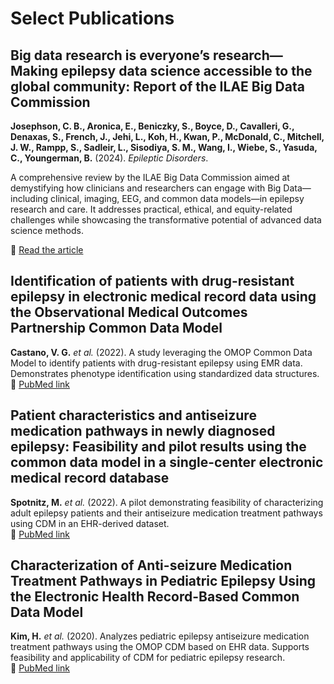 #  Select Publications 

## Big data research is everyone’s research—Making epilepsy data science accessible to the global community: Report of the ILAE Big Data Commission  
**Josephson, C. B., Aronica, E., Beniczky, S., Boyce, D., Cavalleri, G., Denaxas, S., French, J., Jehi, L., Koh, H., Kwan, P., McDonald, C., Mitchell, J. W., Rampp, S., Sadleir, L., Sisodiya, S. M., Wang, I., Wiebe, S., Yasuda, C., Youngerman, B.** (2024). *Epileptic Disorders*.  

A comprehensive review by the ILAE Big Data Commission aimed at demystifying how clinicians and researchers can engage with Big Data—including clinical, imaging, EEG, and common data models—in epilepsy research and care. It addresses practical, ethical, and equity-related challenges while showcasing the transformative potential of advanced data science methods.  

📖 [Read the article](https://doi.org/10.1002/epd2.20288)  

## Identification of patients with drug-resistant epilepsy in electronic medical record data using the Observational Medical Outcomes Partnership Common Data Model  
**Castano, V. G.** *et al.* (2022). A study leveraging the OMOP Common Data Model to identify patients with drug-resistant epilepsy using EMR data. Demonstrates phenotype identification using standardized data structures.  
📖 [PubMed link](https://pubmed.ncbi.nlm.nih.gov/36106377/)

## Patient characteristics and antiseizure medication pathways in newly diagnosed epilepsy: Feasibility and pilot results using the common data model in a single-center electronic medical record database  
**Spotnitz, M.** *et al.* (2022). A pilot demonstrating feasibility of characterizing adult epilepsy patients and their antiseizure medication treatment pathways using CDM in an EHR-derived dataset.  
📖 [PubMed link](https://pubmed.ncbi.nlm.nih.gov/35276502/)

## Characterization of Anti-seizure Medication Treatment Pathways in Pediatric Epilepsy Using the Electronic Health Record-Based Common Data Model  
**Kim, H.** *et al.* (2020). Analyzes pediatric epilepsy antiseizure medication treatment pathways using the OMOP CDM based on EHR data. Supports feasibility and applicability of CDM for pediatric epilepsy research.  
📖 [PubMed link](https://pubmed.ncbi.nlm.nih.gov/32477256/)

